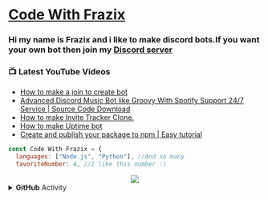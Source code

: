 # [Code With Frazix][youtube]
### Hi my name is Frazix and i like to make discord bots.If you want your own bot then join my [Discord server][Discord]

### 📺 Latest YouTube Videos

<!-- YOUTUBE:START -->
- [How to make a join to create bot](https://www.youtube.com/watch?v=nZsbCKuJikg)
- [Advanced Discord Music Bot like Groovy  With Spotify Support 24/7 Service | Source Code Download](https://www.youtube.com/watch?v=X0HG7TCIiy4)
- [How to make Invite Tracker Clone.](https://www.youtube.com/watch?v=dJyJQy4LG-o)
- [How to make Uptime bot](https://www.youtube.com/watch?v=c5k2SYcqjUA)
- [Create and publish your package to npm |  Easy tutorial](https://www.youtube.com/watch?v=GfEZn3AE6KY)
<!-- YOUTUBE:END -->

```js
const Code With Frazix = {
  languages: ["Node.js", "Python"], //And so many
  favoriteNumber: 4, //I like this number :)
  ```
 
<div align="center"><img src="https://github-profile-trophy.vercel.app/?username=Frazix12&theme=dracula"></div>
<details>
  <summary><b>GitHub</b> Activity</summary>  <img align="left" src="https://github-readme-stats.vercel.app/api?username=Frazix12&theme=tokyonight"><img align="right" src="https://github-readme-stats.vercel.app/api/top-langs/?username=Frazix12&theme=tokyonight&hide=batchfile">
</details>

[Discord]: https://dsc.gg/cwf/
[youtube]: https://www.youtube.com/channel/UCgiRfle1_JSaFV00XcUzfHQ/
